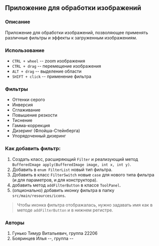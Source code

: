 ## Приложение для обработки изображений

### Описание
Приложение для обработки изображений, позволяющее применять различные фильтры и эффекты к загруженным изображениям.

### Использование
- `CTRL + wheel` -- zoom изображения
- `CTRL + drag` -- перемещение изображения
- `ALT + drag` -- выделение области
- `SHIFT + click` -- применение фильтра 

### Фильтры
- Оттенки серого
- Инверсия
- Сглаживание
- Повышение резкости
- Тиснение
- Гамма-коррекция
- Дизеринг (Флойша-Стейнберга)
- Упорядоченный дизеринг

### Как добавить фильтр:
1. Создать класс, расширяющий `Filter` и реализующий метод `BufferedImage apply(BufferedImage image, int x, int y)`.
2. Добавить в `enum FilterList` новый тип фильтра.
3. Добавить в класс `FilterSwitch` новые `case` для нового типа фильтра (и для параметров, и для конструктора).
4. добавить метод `addFilterButton` в классе `ToolPanel`.
5. (опционально) добавить иконку фильтра в папку `src/main/resources/icons`.

> Чтобы иконка фильтра отображалась, нужно задавать имя как в методе `addFilterButton` и в нижнем регистре.

### Авторы
1. Гунько Тимур Витальевич, группа 22206
2. Бояринцев Илья --, группа --
